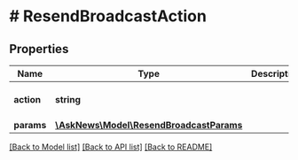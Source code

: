 # # ResendBroadcastAction

## Properties

Name | Type | Description | Notes
------------ | ------------- | ------------- | -------------
**action** | **string** |  | [optional] [default to 'resend_broadcast']
**params** | [**\AskNews\Model\ResendBroadcastParams**](ResendBroadcastParams.md) |  |

[[Back to Model list]](../../README.md#models) [[Back to API list]](../../README.md#endpoints) [[Back to README]](../../README.md)
